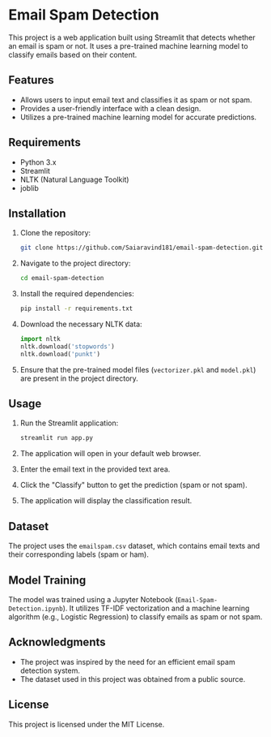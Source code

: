 # Email Spam Detection

This project is a web application built using Streamlit that detects whether an email is spam or not. It uses a pre-trained machine learning model to classify emails based on their content.

## Features

- Allows users to input email text and classifies it as spam or not spam.
- Provides a user-friendly interface with a clean design.
- Utilizes a pre-trained machine learning model for accurate predictions.

## Requirements

- Python 3.x
- Streamlit
- NLTK (Natural Language Toolkit)
- joblib

## Installation

1. Clone the repository:

    ```bash
    git clone https://github.com/Saiaravind181/email-spam-detection.git
    ```

2. Navigate to the project directory:

    ```bash
    cd email-spam-detection
    ```

3. Install the required dependencies:

    ```bash
    pip install -r requirements.txt
    ```

4. Download the necessary NLTK data:

    ```python
    import nltk
    nltk.download('stopwords')
    nltk.download('punkt')
    ```

5. Ensure that the pre-trained model files (`vectorizer.pkl` and `model.pkl`) are present in the project directory.

## Usage

1. Run the Streamlit application:

    ```bash
    streamlit run app.py
    ```

2. The application will open in your default web browser.

3. Enter the email text in the provided text area.

4. Click the "Classify" button to get the prediction (spam or not spam).

5. The application will display the classification result.

## Dataset

The project uses the `emailspam.csv` dataset, which contains email texts and their corresponding labels (spam or ham).

## Model Training

The model was trained using a Jupyter Notebook (`Email-Spam-Detection.ipynb`). It utilizes TF-IDF vectorization and a machine learning algorithm (e.g., Logistic Regression) to classify emails as spam or not spam.

## Acknowledgments

- The project was inspired by the need for an efficient email spam detection system.
- The dataset used in this project was obtained from a public source.

## License

This project is licensed under the MIT License.
